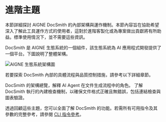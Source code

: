 # 進階主題

本節詳細探討 AIGNE DocSmith 的內部架構與運作機制。本節內容旨在協助希望深入了解此工具運作方式的使用者，這對於進階客製化或為專案做出貢獻將有所助益。標準使用情況下，並不需要這些資訊。

DocSmith 是 AIGNE 生態系統的一個組件，該生態系統為 AI 應用程式開發提供了一個平台。下圖說明了整體架構。

![AIGNE 生態系統架構圖](https://docsmith.aigne.io/image-bin/uploads/def424c20bbdb3c77483894fe0e22819.png)

若要探索 DocSmith 內部的具體流程與品質控制措施，請參考以下詳細章節。

<x-cards data-columns="2">
  <x-card data-title="運作方式" data-href="/advanced/how-it-works" data-icon="lucide:cpu">
    DocSmith 的架構總覽，解釋 AI Agent 在文件生成流程中的角色。
  </x-card>
  <x-card data-title="品質保證" data-href="/advanced/quality-assurance" data-icon="lucide:shield-check">
    了解 DocSmith 執行的內建檢查機制，以確保文件格式正確且無錯誤，包括連結檢查與圖表驗證。
  </x-card>
</x-cards>

透過回顧這些主題，您可以全面了解 DocSmith 的功能。若需所有可用指令及其參數的完整參考，請參閱 [CLI 指令參考](./cli-reference.md)。